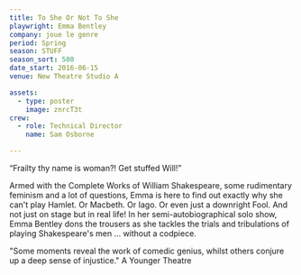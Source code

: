 ```yaml
---
title: To She Or Not To She
playwright: Emma Bentley
company: joue le genre
period: Spring
season: STUFF
season_sort: 500
date_start: 2016-06-15
venue: New Theatre Studio A

assets:
  - type: poster
    image: znrcT3t
crew:
  - role: Technical Director
    name: Sam Osborne

---
```

“Frailty thy name is woman?! Get stuffed Will!”

Armed with the Complete Works of William Shakespeare, some rudimentary feminism and a lot of questions, Emma is here to find out exactly why she can't play Hamlet. Or Macbeth. Or Iago. Or even just a downright Fool. And not just on stage but in real life! In her semi-autobiographical solo show, Emma Bentley dons the trousers as she tackles the trials and tribulations of playing Shakespeare's men ... without a codpiece.

"Some moments reveal the work of comedic genius, whilst others conjure up a deep sense of injustice."
A Younger Theatre
